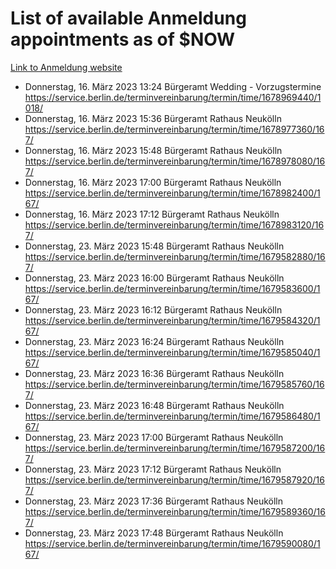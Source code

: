 # List of available Anmeldung appointments as of $NOW
[Link to Anmeldung website](https://service.berlin.de/terminvereinbarung/termin/tag.php?termin=1&anliegen[]=120686&dienstleisterlist=122210,122217,327316,122219,327312,122227,327314,122231,327346,122243,327348,122254,122252,329742,122260,329745,122262,329748,122271,327278,122273,327274,122277,327276,330436,122280,327294,122282,327290,122284,327292,122291,327270,122285,327266,122286,327264,122296,327268,150230,329760,122297,327286,122294,327284,122312,329763,122314,329775,122304,327330,122311,327334,122309,327332,317869,122281,327352,122279,329772,122283,122276,327324,122274,327326,122267,329766,122246,327318,122251,327320,122257,327322,122208,327298,122226,327300&herkunft=http%3A%2F%2Fservice.berlin.de%2Fdienstleistung%2F120686%2F)
- Donnerstag, 16. März 2023 13:24 Bürgeramt Wedding - Vorzugstermine https://service.berlin.de/terminvereinbarung/termin/time/1678969440/1018/
- Donnerstag, 16. März 2023 15:36 Bürgeramt Rathaus Neukölln https://service.berlin.de/terminvereinbarung/termin/time/1678977360/167/
- Donnerstag, 16. März 2023 15:48 Bürgeramt Rathaus Neukölln https://service.berlin.de/terminvereinbarung/termin/time/1678978080/167/
- Donnerstag, 16. März 2023 17:00 Bürgeramt Rathaus Neukölln https://service.berlin.de/terminvereinbarung/termin/time/1678982400/167/
- Donnerstag, 16. März 2023 17:12 Bürgeramt Rathaus Neukölln https://service.berlin.de/terminvereinbarung/termin/time/1678983120/167/
- Donnerstag, 23. März 2023 15:48 Bürgeramt Rathaus Neukölln https://service.berlin.de/terminvereinbarung/termin/time/1679582880/167/
- Donnerstag, 23. März 2023 16:00 Bürgeramt Rathaus Neukölln https://service.berlin.de/terminvereinbarung/termin/time/1679583600/167/
- Donnerstag, 23. März 2023 16:12 Bürgeramt Rathaus Neukölln https://service.berlin.de/terminvereinbarung/termin/time/1679584320/167/
- Donnerstag, 23. März 2023 16:24 Bürgeramt Rathaus Neukölln https://service.berlin.de/terminvereinbarung/termin/time/1679585040/167/
- Donnerstag, 23. März 2023 16:36 Bürgeramt Rathaus Neukölln https://service.berlin.de/terminvereinbarung/termin/time/1679585760/167/
- Donnerstag, 23. März 2023 16:48 Bürgeramt Rathaus Neukölln https://service.berlin.de/terminvereinbarung/termin/time/1679586480/167/
- Donnerstag, 23. März 2023 17:00 Bürgeramt Rathaus Neukölln https://service.berlin.de/terminvereinbarung/termin/time/1679587200/167/
- Donnerstag, 23. März 2023 17:12 Bürgeramt Rathaus Neukölln https://service.berlin.de/terminvereinbarung/termin/time/1679587920/167/
- Donnerstag, 23. März 2023 17:36 Bürgeramt Rathaus Neukölln https://service.berlin.de/terminvereinbarung/termin/time/1679589360/167/
- Donnerstag, 23. März 2023 17:48 Bürgeramt Rathaus Neukölln https://service.berlin.de/terminvereinbarung/termin/time/1679590080/167/
